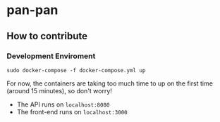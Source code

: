 # pan-pan

## How to contribute

### Development Enviroment

`sudo docker-compose -f docker-compose.yml up`

For now, the containers are taking too much time to up on the first time (around 15 minutes), so don't worry!

 * The API runs on `localhost:8080`
 * The front-end runs on `localhost:3000`